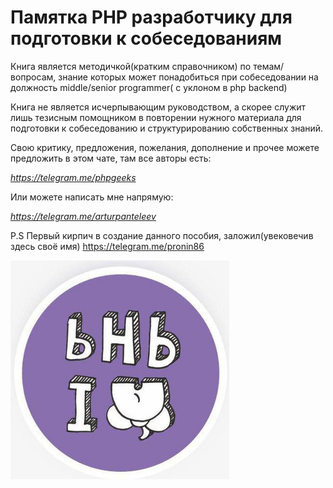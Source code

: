 # Памятка PHP разработчику для подготовки к собеседованиям

Книга является методичкой(кратким справочником) по темам/вопросам, знание которых может понадобиться при собеседовании на должность middle/senior programmer( с уклоном в php backend)

Книга не является исчерпывающим руководством, а скорее служит лишь тезисным помощником в повторении нужного материала для подготовки к собеседованию и структурированию собственных знаний.

Свою критику, предложения, пожелания, дополнение и прочее можете предложить в этом чате, там все авторы есть:

*https://telegram.me/phpgeeks*

Или можете написать мне напрямую:

*https://telegram.me/arturpanteleev*

P.S Первый кирпич в создание данного пособия, заложил(увековечив здесь своё имя) https://telegram.me/pronin86

<img src="media/image1.jpeg" height="350px" />


